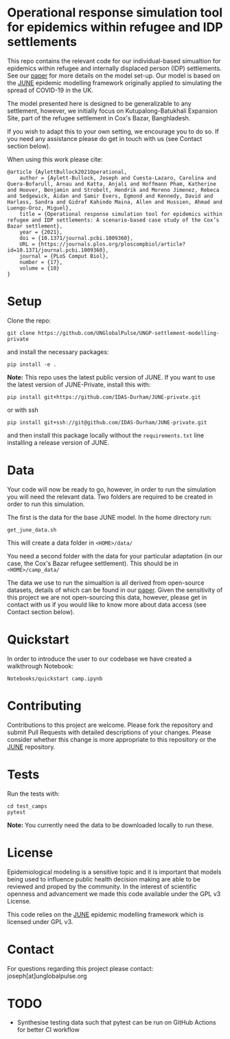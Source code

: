 # Operational response simulation tool for epidemics within refugee and IDP settlements

This repo contains the relevant code for our individual-based simualtion for epidemics within refugee and internally displaced person (IDP) settlements. See our [paper](https://journals.plos.org/ploscompbiol/article?id=10.1371/journal.pcbi.1009360) for more details on the model set-up. Our model is based on the [JUNE](https://github.com/IDAS-Durham/JUNE) epidemic modelling framework originally applied to simulating the spread of COVID-19 in the UK. 

The model presented here is designed to be generalizable to any settlement, however, we initially focus on Kutupalong-Batukhali Expansion Site, part of the refugee settlement in Cox's Bazar, Banghladesh.

If you wish to adapt this to your own setting, we encourage you to do so. If you need any assistance please do get in touch with us (see Contact section below).

When using this work please cite:
```
@article {AylettBullock2021Operational,
	author = {Aylett-Bullock, Joseph and Cuesta-Lazaro, Carolina and Quera-Bofarull, Arnau and Katta, Anjali and Hoffmann Pham, Katherine and Hoover, Benjamin and Strobelt, Hendrik and Moreno Jimenez, Rebeca and Sedgewick, Aidan and Samir Evers, Egmond and Kennedy, David and Harlass, Sandra and Gidraf Kahindo Maina, Allen and Hussien, Ahmad and Luengo-Oroz, Miguel},
	title = {Operational response simulation tool for epidemics within refugee and IDP settlements: A scenario-based case study of the Cox’s Bazar settlement},
	year = {2021},
	doi = {10.1371/journal.pcbi.1009360},
	URL = {https://journals.plos.org/ploscompbiol/article?id=10.1371/journal.pcbi.1009360},
	journal = {PLoS Comput Biol},
    number = {17},
    volume = {10}
}

```

# Setup

Clone the repo:

```
git clone https://github.com/UNGlobalPulse/UNGP-settlement-modelling-private 
```

and install the necessary packages:

```
pip install -e .
```

**Note:** This repo uses the latest public version of JUNE. If you want to use the latest version of JUNE-Private, install this with:

```
pip install git+https://github.com/IDAS-Durham/JUNE-private.git 
```
or with ssh

```
pip install git+ssh://git@github.com/IDAS-Durham/JUNE-private.git
```

and then install this package locally without the `requirements.txt` line installing a release version of JUNE.

# Data

Your code will now be ready to go, however, in order to run the simulation you will need the relevant data. Two folders are required to be created in order to run this simulation.

The first is the data for the base JUNE model. In the home directory run:

```
get_june_data.sh
```

This will create a data folder in `<HOME>/data/`

You need a second folder with the data for your particular adaptation (in our case, the Cox's Bazar refugee settlement). This should be in `<HOME>/camp_data/`

The data we use to run the simualtion is all derived from open-source datasets, details of which can be found in our [paper](https://journals.plos.org/ploscompbiol/article?id=10.1371/journal.pcbi.1009360). Given the sensitivity of this project we are not open-sourcing this data, however, please get in contact with us if you would like to know more about data access (see Contact section below). 


# Quickstart

In order to introduce the user to our codebase we have created a walkthrough Notebook:

```
Notebooks/quickstart camp.ipynb
```

# Contributing

Contributions to this project are welcome. Please fork the repository and submit Pull Requests with detailed descriptions of your changes. Please consider whether this change is more appropriate to this repository or the [JUNE](https://github.com/IDAS-Durham/JUNE) repository.

# Tests

Run the tests with:

```
cd test_camps
pytest
```

**Note:** You currently need the data to be downloaded locally to run these.

# License

Epidemiological modeling is a sensitive topic and it is important that models being used to influence public health decision making are able to be reviewed and proped by the community. In the interest of scientific openness and advancement we made this code available under the GPL v3 License.

This code relies on the [JUNE](https://github.com/IDAS-Durham/JUNE) epidemic modelling framework which is licensed under GPL v3.

# Contact

For questions regarding this project please contact: joseph[at]unglobalpulse.org

# TODO

- Synthesise testing data such that pytest can be run on GitHub Actions for better CI workflow



